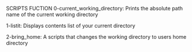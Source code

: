 SCRIPTS			FUCTION
0-current_working_directory: Prints the absolute path name of the current working directory

1-listit: Displays contents list of your current directory

2-bring_home: A scripts that changes the working directory to users home directory
